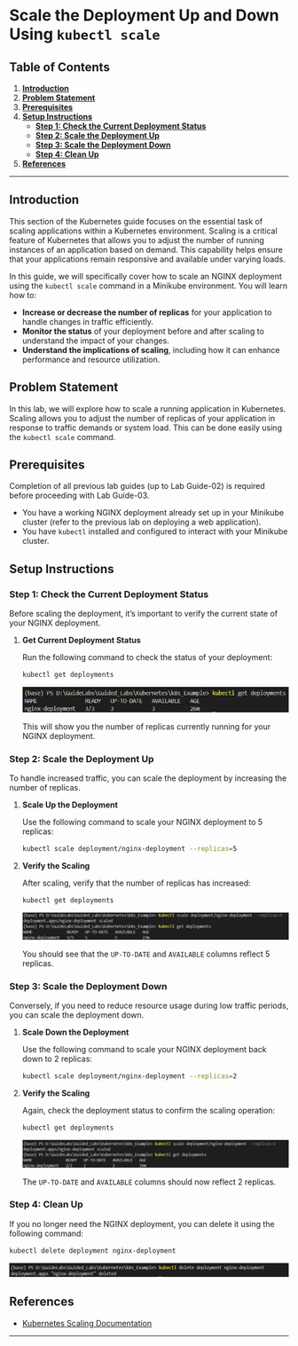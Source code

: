 # **Scale the Deployment Up and Down Using `kubectl scale`**

## Table of Contents

1. [**Introduction**](#introduction)  
2. [**Problem Statement**](#problem-statement)  
3. [**Prerequisites**](#prerequisites)   
4. [**Setup Instructions**](#setup-instructions)  
   - [**Step 1: Check the Current Deployment Status**](#step-1-check-the-current-deployment-status)
   - [**Step 2: Scale the Deployment Up**](#step-2-scale-the-deployment-up)
   - [**Step 3: Scale the Deployment Down**](#step-3-scale-the-deployment-down)
   - [**Step 4: Clean Up**](#step-4-clean-up)
5. [**References**](#references)  

---

## Introduction

This section of the Kubernetes guide focuses on the essential task of scaling applications within a Kubernetes environment. Scaling is a critical feature of Kubernetes that allows you to adjust the number of running instances of an application based on demand. This capability helps ensure that your applications remain responsive and available under varying loads.

In this guide, we will specifically cover how to scale an NGINX deployment using the `kubectl scale` command in a Minikube environment. You will learn how to:

- **Increase or decrease the number of replicas** for your application to handle changes in traffic efficiently.
- **Monitor the status** of your deployment before and after scaling to understand the impact of your changes.
- **Understand the implications of scaling**, including how it can enhance performance and resource utilization.

## Problem Statement

In this lab, we will explore how to scale a running application in Kubernetes. Scaling allows you to adjust the number of replicas of your application in response to traffic demands or system load. This can be done easily using the `kubectl scale` command.

## Prerequisites
Completion of all previous lab guides (up to Lab Guide-02) is required before proceeding with Lab Guide-03.

- You have a working NGINX deployment already set up in your Minikube cluster (refer to the previous lab on deploying a web application).
- You have `kubectl` installed and configured to interact with your Minikube cluster.

## Setup Instructions

### Step 1: Check the Current Deployment Status

Before scaling the deployment, it’s important to verify the current state of your NGINX deployment.

1. **Get Current Deployment Status**  

   Run the following command to check the status of your deployment:

   ```bash
   kubectl get deployments
   ```

   ![images](images/k8s-9.png)

   This will show you the number of replicas currently running for your NGINX deployment.

### Step 2: Scale the Deployment Up

To handle increased traffic, you can scale the deployment by increasing the number of replicas.

1. **Scale Up the Deployment**  

   Use the following command to scale your NGINX deployment to 5 replicas:

   ```bash
   kubectl scale deployment/nginx-deployment --replicas=5
   ```

2. **Verify the Scaling**  

   After scaling, verify that the number of replicas has increased:

   ```bash
   kubectl get deployments
   ```

   ![images](images/k8s-10.png)

   You should see that the `UP-TO-DATE` and `AVAILABLE` columns reflect 5 replicas.

### Step 3: Scale the Deployment Down

Conversely, if you need to reduce resource usage during low traffic periods, you can scale the deployment down.

1. **Scale Down the Deployment**  

   Use the following command to scale your NGINX deployment back down to 2 replicas:

   ```bash
   kubectl scale deployment/nginx-deployment --replicas=2
   ```

2. **Verify the Scaling**  

   Again, check the deployment status to confirm the scaling operation:

   ```bash
   kubectl get deployments
   ```

   ![images](images/k8s-11.png)

   The `UP-TO-DATE` and `AVAILABLE` columns should now reflect 2 replicas.

### Step 4: Clean Up

If you no longer need the NGINX deployment, you can delete it using the following command:

```bash
kubectl delete deployment nginx-deployment
```

![images](images/k8s-12.png)

## References

- [Kubernetes Scaling Documentation](https://kubernetes.io/docs/concepts/workloads/controllers/deployment/#scaling-deployments)

---